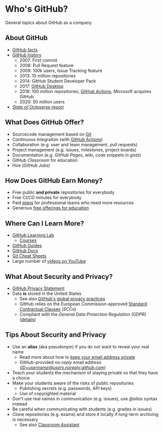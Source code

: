 # Who's GitHub?

General topics about GitHub as a company


## About GitHub

* [GitHub facts](https://github.com/about/facts)
* [GitHub history](https://github.com/about/milestones)
  * 2007: First commit
  * 2008: Pull Request feature
  * 2009: 100k users, Issue Tracking feature
  * 2013: 10 million repositories
  * 2014: GitHub Student Developer Pack
  * 2017: [GitHub Desktop](https://desktop.github.com/)
  * 2018: 100 million repositories, [GitHub Actions](https://docs.github.com/en/actions), Microsoft acquires GitHub
  * 2020: 50 million users
* [*State of Octoverse* report](https://octoverse.github.com/)


## What Does GitHub Offer?

* Sourcecode<!-- .element: class="fragment" --> management based on [Git](https://git-scm.com/)
* Continuous<!-- .element: class="fragment" --> integration (with [GitHub Actions](https://docs.github.com/en/actions))
* Collaboration<!-- .element: class="fragment" --> (e.g. user and team management, pull requests)
* Project<!-- .element: class="fragment" --> management (e.g. issues, milestones, project boards)
* Documentation<!-- .element: class="fragment" --> (e.g. *GitHub Pages*, wiki, code snippets in *gists*)
* GitHub<!-- .element: class="fragment" --> *Classroom* for education
* Hire<!-- .element: class="fragment" --> (*GitHub Jobs*)


## How Does GitHub Earn Money?

* Free<!-- .element: class="fragment" --> public **and private** repositories for everybody
* Free<!-- .element: class="fragment" --> CI/CD minutes for everybody
* Paid<!-- .element: class="fragment" --> [plans](https://github.com/pricing) for professional teams who need more resources
* Generous<!-- .element: class="fragment" --> [free offerings for education](https://education.github.com/)


## Where Can I Learn More?

* [GitHub Learning Lab](https://lab.github.com/)
  * [Courses](https://lab.github.com/courses)
* [GitHub Guides](https://guides.github.com/)
* [GitHub Docs](https://help.github.com/)
* [Git Cheat Sheets](https://services.github.com/on-demand/resources/cheatsheets/)
* Large number of [videos on YouTube](https://www.youtube.com/results?search_query=github)


## What About Security and Privacy?

* [GitHub Privacy Statement](https://help.github.com/articles/github-privacy-statement/)
* Data<!-- .element: class="fragment" --> **is** stored in the United States
  * See also [GitHub's global privacy practices](https://help.github.com/articles/github-privacy-statement/#githubs-global-privacy-practices)
  * GitHub relies on the European Commission-approved [Standard Contractual Clauses](https://ec.europa.eu/info/law/law-topic/data-protection/international-dimension-data-protection/standard-contractual-clauses-scc_en) (*SCCs*)
  * Compliant with the *General Data Protection Regulation* (GDPR) ([details](https://docs.github.com/en/github/site-policy/github-privacy-statement#our-legal-bases-for-processing-information))


## Tips About Security and Privacy

* Use an **alias** (aka pseudonym) if you do not want to reveal your real name
  * Read more about how to [keep your email address private](https://docs.github.com/en/github/setting-up-and-managing-your-github-user-account/setting-your-commit-email-address)
  * GitHub-provided *no-reply* email address (*ID+username@users.noreply.github.com*)
* Teach your students the mechanism of staying private so that they have a choice
* Make your students aware of the risks of public repositories
  * Publishing secrets (e.g. passwords, API keys)
  * Use of copyrighted material
* Don't use real names in communication (e.g. issues), use *@alias* syntax instead
* Be careful when communicating with students (e.g. grades in issues)
* Clone repositories (e.g. exams) and store it locally if long-term archiving is necessary
  * See also [Classroom Assistant](https://classroom.github.com/assistant)
